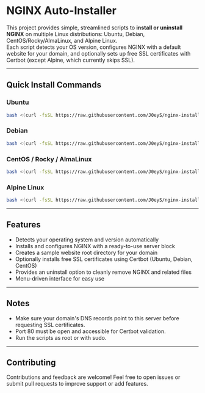 # NGINX Auto-Installer

This project provides simple, streamlined scripts to **install or uninstall NGINX** on multiple Linux distributions: Ubuntu, Debian, CentOS/Rocky/AlmaLinux, and Alpine Linux.  
Each script detects your OS version, configures NGINX with a default website for your domain, and optionally sets up free SSL certificates with Certbot (except Alpine, which currently skips SSL).

---

## Quick Install Commands

### Ubuntu  
```bash
bash <(curl -fsSL https://raw.githubusercontent.com/J0eyS/nginx-installer/main/install.sh)
```

### Debian  
```bash
bash <(curl -fsSL https://raw.githubusercontent.com/J0eyS/nginx-installer/main/install-debian.sh)
```


### CentOS / Rocky / AlmaLinux  
```bash
bash <(curl -fsSL https://raw.githubusercontent.com/J0eyS/nginx-installer/main/install-centos.sh)
```

### Alpine Linux 
```bash
bash <(curl -fsSL https://raw.githubusercontent.com/J0eyS/nginx-installer/main/install-alpine.sh)
```

---

## Features

- Detects your operating system and version automatically  
- Installs and configures NGINX with a ready-to-use server block  
- Creates a sample website root directory for your domain  
- Optionally installs free SSL certificates using Certbot (Ubuntu, Debian, CentOS)  
- Provides an uninstall option to cleanly remove NGINX and related files  
- Menu-driven interface for easy use  

---

## Notes

- Make sure your domain's DNS records point to this server before requesting SSL certificates.  
- Port 80 must be open and accessible for Certbot validation.  
- Run the scripts as root or with sudo.  

---

## Contributing

Contributions and feedback are welcome! Feel free to open issues or submit pull requests to improve support or add features.
